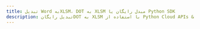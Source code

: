 ---title: تبدیل Word بهXLSM، DOT به XLSM مبدل رایگان یا Python SDKdescription: تبدیل رایگانDOT به XLSM با استفاده از Python Cloud APIs & SDK. همچنین اسناد Microsoft Word و OpenOffice را در Cloud ایجاد، ویرایش و رندر کنید.---